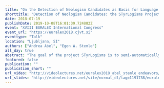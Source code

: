 ```yaml
---
title: "On the Detection of Neologism Candidates as Basis for Language Observation and Lexicographic Endeavours: the STyrLogisms Project"
shorttitle: "Detection of Neologism Candidates: the STyrLogisms Project"
date: 2018-07-19
publishDate: 2019-10-08T16:01:39.724882Z
event: "XVIII EURALEX International Congress"
event_url: "https://euralex2018.cjvt.si"
eventtype: "Talk"
location: "Ljubljana, SI"
authors: ["Andrea Abel", "Egon W. Stemle"]
all_day: true
abstract: "The goal of the project STyrLogisms is to semi-automatically extract neologism (new lexemes) candidates for the German standard variety used in South Tyrol. We use a list of manually vetted URLs from news, magazines and blog websites of South Tyrol and regularly crawl their data, clean and process it and compare this new data to reference corpora and additional regional word lists and the formerly crawled data sets. Our reference corpora are DECOW14 with around 60m types, and the South Tyrolean Web Corpus with around 2.4m types; the additional word lists consist of named entities, terminological terms from the region, and specific terms of the German standard variety used in South Tyrol (altogether around 53k unique types). Here, we will report on the employed method, a first round of candidate extraction with an approach for a classification schema for the selected candidates, and some remarks on a second extraction round."
featured: false
publication: ""
publication_short: ""
url_video: "http://videolectures.net/euralex2018_abel_stemle_endeavors/"
url_slides: "http://videolectures.net/site/normal_dl/tag=1191738/euralex2018_abel_stemle_endeavors_01.pdf"
---
```


